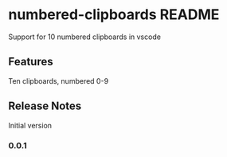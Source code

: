 # numbered-clipboards README

Support for 10 numbered clipboards in vscode

## Features

Ten clipboards, numbered 0-9

## Release Notes

Initial version

### 0.0.1


